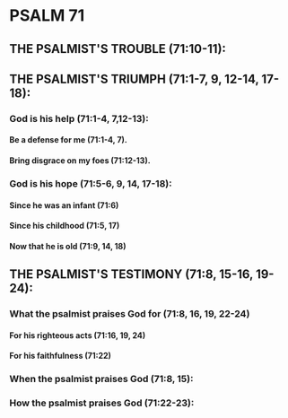 ---
---
# PSALM 71 
## THE PSALMIST\'S TROUBLE (71:10-11): 
## THE PSALMIST\'S TRIUMPH (71:1-7, 9, 12-14, 17-18): 
###  God is his help (71:1-4, 7,12-13): 
####  Be a defense for me (71:1-4, 7). 
####  Bring disgrace on my foes (71:12-13). 
###  God is his hope (71:5-6, 9, 14, 17-18): 
####  Since he was an infant (71:6) 
####  Since his childhood (71:5, 17) 
####  Now that he is old (71:9, 14, 18) 
## THE PSALMIST\'S TESTIMONY (71:8, 15-16, 19-24): 
###  What the psalmist praises God for (71:8, 16, 19, 22-24) 
####  For his righteous acts (71:16, 19, 24) 
####  For his faithfulness (71:22) 
###  When the psalmist praises God (71:8, 15): 
###  How the psalmist praises God (71:22-23): 
